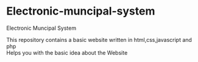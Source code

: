 # Electronic-muncipal-system
Electronic Muncipal System

This repository contains a basic website written in html,css,javascript and php <br>
Helps you with the basic idea about the Website<br>
